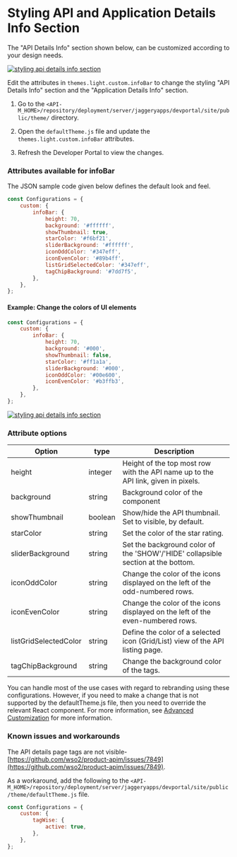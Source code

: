 # Styling API and Application Details Info Section

The "API Details Info" section shown below, can be customized according to your design needs.

 [![styling api details info section]({{base_path}}/assets/img/learn/styling-api-details-info-section1.png)]({{base_path}}/assets/img/learn/styling-api-details-info-section1.png)

Edit the attributes in `themes.light.custom.infoBar` to change the styling "API Details Info" section and the "Application Details Info" section.

1. Go to the `<API-M_HOME>/repository/deployment/server/jaggeryapps/devportal/site/public/theme/` directory.

2. Open the `defaultTheme.js` file and update the `themes.light.custom.infoBar` attributes.

3. Refresh the Developer Portal to view the changes.

### Attributes available for infoBar

The JSON sample code given below defines the default look and feel.

```js
const Configurations = {
    custom: {
        infoBar: {
            height: 70,
            background: '#ffffff',
            showThumbnail: true,
            starColor: '#f6bf21',
            sliderBackground: '#ffffff',
            iconOddColor: '#347eff',
            iconEvenColor: '#89b4ff',
            listGridSelectedColor: '#347eff',
            tagChipBackground: '#7dd7f5',
        },
    },
};
```

#### Example: Change the colors of UI elements

```js
const Configurations = {
    custom: {
        infoBar: {
            height: 70,
            background: '#000',
            showThumbnail: false,
            starColor: '#ff1a1a',
            sliderBackground: '#000',
            iconOddColor: '#00e600',
            iconEvenColor: '#b3ffb3',
        },
    },
};

```

 [![styling api details info section]({{base_path}}/assets/img/learn/styling-api-details-info-section2.png)]({{base_path}}/assets/img/learn/styling-api-details-info-section2.png)
 
### Attribute options

| Option | type | Description |
| ------ | -- | ----------- |
| height | integer | Height of the top most row with the API name up to the API link, given in pixels. |
| background | string | Background color of the component |
| showThumbnail | boolean | Show/hide the API thumbnail. Set to visible, by default.|
| starColor | string | Set the color of the star rating. |
| sliderBackground | string | Set the background color of the 'SHOW'/'HIDE' collapsible section at the bottom. |
| iconOddColor | string | Change the color of the icons displayed on the left of the odd-numbered rows. |
| iconEvenColor | string | Change the color of the icons displayed on the left of the even-numbered rows. |
| listGridSelectedColor | string | Define the color of a selected icon (Grid/List) view of the API listing page. |
| tagChipBackground | string | Change the background color of the tags. |

You can handle most of the use cases with regard to rebranding using these configurations. However, if you need to make a change that is not supported by the defaultTheme.js file, then you need to override the relevant React component. For more information, see [Advanced Customization]({{base_path}}/develop/customizations/advanced-ui-customization/) for more information.

### Known issues and workarounds

The API details page tags are not visible- [https://github.com/wso2/product-apim/issues/7849](https://github.com/wso2/product-apim/issues/7849).

As a workaround, add the following to the `<API-M_HOME>/repository/deployment/server/jaggeryapps/devportal/site/public/theme/defaultTheme.js` file.

```js
const Configurations = {
    custom: {
        tagWise: {
            active: true,
        },
    },
};
```
